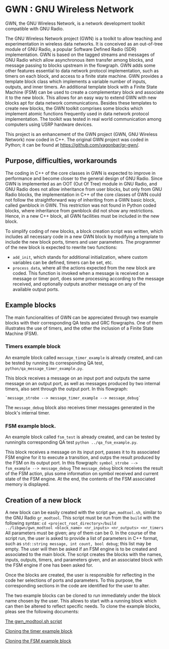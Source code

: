 # GWN : GNU Wireless Network

GWN, the GNU Wireless Network, is a network development toolkit compatible with GNU Radio.

The GNU Wireless Network project (GWN) is a toolkit to allow teaching and experimentation in wireless data networks. It is conceived as an out-of-tree module of GNU Radio, a popular Software Defined Radio (SDR) implementation. GWN is based on the tagged streams and messages of GNU Radio which allow asynchronous item transfer among blocks, and message passing to blocks upstream in the flowgraph. GWN adds some other features essential to data network protocol implementation, such as timers on each block, and access to a finite state machine. GWN provides a template block class which implements a variable number of inputs, outputs, and inner timers. An additional template block with a Finite State Machine (FSM) can be used to create a complementary block and associate it to the new block. This allows for an easy way to extend GWN with new blocks apt for data network communications. Besides these templates to create new blocks, the GWN toolkit comprises some blocks which implement atomic functions frequently used in data network protocol implementation. The toolkit was tested in real world communication among computers using USRP hardware devices.

This project is an enhancement of the GWN project (GWN, GNU Wireless Network) now coded in C++. The original GWN project was coded in Python; it can be found at https://github.com/vagonbar/gr-gwn/.

## Purpose, difficulties, workarounds

The coding in C++ of the core classes in GWN is expected to improve in performance and become closer to the general design of GNU Radio. Since GWN is implemented as an OOT (Out Of Tree) module in GNU Radio, and GNU Radio does not allow inheritance from user blocks, but only from GNU Radio blocks, the implementation in C++ of the core classes of GWN could not follow the straightforward way of inheriting from a GWN basic block, called gwnblock in GWN. This restriction was not found in Python coded blocks, where inheritance from gwnblock did not show any restrictions. Hence, in a new C++ block, all GWN facilities must be included in the new block. 

To simplify coding of new blocks, a block creation script was written, which includes all necessary code in a new GWN block by modifying a template to include the new block ports, timers and user parameters. The programmer of the new block is expected to rewrite two functions:
- `add_init`, which stands for additional initialization, where custom variables can be defined, timers can be set, etc.
- `process_data`, where all the actions expected from the new block are coded. This function is invoked when a message is received on a message or timer port, does some processing according to the message received, and optionally outputs another message on any of the available output ports.

## Example blocks

The main funcionalities of GWN can be appreciated through two example blocks with their corresponding QA tests and GRC flowgraphs. One of them illustrates the use of timers, and the other the inclusion of a Finite State Machine (FSM).

### Timers example block

An example block called `message_timer_example` is already created, and can be tested by running its corresponding QA test, `python/qa_message_timer_example.py`. 

This block receives a message on an input port and outputs the same message on an output port, as well as messages produced by two internal timers, also sent through the output port. In this flowgraph:

    `message_strobe --> message_timer_example --> message_debug`

The `message_debug` block also receives timer messages generated in the block's internal timer.

### FSM example block.

An example block called `fsm_test` is already created, and can be tested by runningits corresponding QA test `python ../qa_fsm_example.py`.

This block receives a message on its input port, passes it to its associated FSM engine for it to execute a transition, and outps the result produced by the FSM on its output port. In this flowgraph:
    `symbol_strobe --> fsm_example --> message_debug`
The `message_debug` block receives the result of the FSM action, plus some information on symbol received and current state of the FSM engine. At the end, the contents of the FSM associated memory is displayed.

## Creation of a new block

A new block can be easily created with the script `gwn_modtool.sh`, similar to the GNU Radio `gr_modtool`. This script must be run from the `build` with the following syntax:
    ```
    cd <project_root_directory>/build
    ../libgwn/gwn_modtool <block_name> <nr_inputs> <nr_outputs> <nr_timers
    ```
All parameters must be given; any of them can be 0. In the course of the script run, the user is asked to provide a list of parameters in C++ format, such as `std::string message, int count, bool debug`; this list may be empty. The user will then be asked if an FSM engine is to be created and associated to the main block. The script creates the blocks with the names, inputs, outputs, timers, and parameters given, and an associated block with the FSM engine if one has been asked for.

Once the blocks are created, the user is responsible for reflecting in the code her selections of ports and parameters. To this purpose, the corresponding sections in the code are identified for the user to alter.

The two example blocks can be cloned to run immediately under the block name chosen by the user. This allows to start with a running block which can then be altered to reflect specific needs. To clone the example blocks, pleas see the following documents:

[The gwn_modtool.sh script](libgwn/Docs/GWN_modtool.md)

[Cloning the timer example block](libgwn/Docs/Block_example.md)

[Cloning the FSM example block](libgwn/Docs/FSM_example.md)
